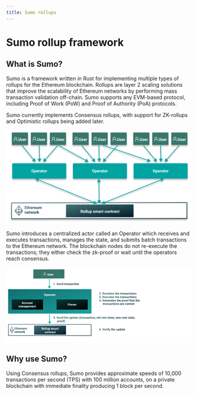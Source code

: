 ```yaml
---
title: Sumo rollups
---
```


# Sumo rollup framework

## What is Sumo?

Sumo is a framework written in Rust for implementing multiple types of rollups for the Ethereum
blockchain. Rollups are layer 2 scaling solutions that improve the scalability of Ethereum
networks by performing mass transaction validation off-chain. Sumo supports any EVM-based protocol,
including Proof of Work (PoW) and Proof of Authority (PoA) protocols.

Sumo currently implements Consensus rollups, with support for ZK-rollups and Optimistic rollups
being added later.

![Architecture](Images/Sumo-rollup-overview.png)

Sumo introduces a centralized actor called an Operator which receives and executes transactions,
manages the state, and submits batch transactions to the Ethereum network. The blockchain nodes do
not re-execute the transactions; they either check the zk-proof or wait until the operators
reach consensus.

![Sumo workflow](Images/Operator_Flow.png)

## Why use Sumo?

Using Consensus rollups, Sumo provides approximate speeds of 10,000 transactions per second (TPS)
with 100 million accounts, on a private blockchain with immediate finality producing 1 block per
second.
